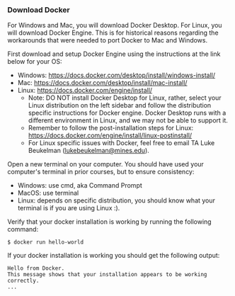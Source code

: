 ### Download Docker
For Windows and Mac, you will download Docker Desktop. For Linux, you will download Docker Engine. This is for historical reasons regarding the workarounds that were needed to port Docker to Mac and Windows.

First download and setup Docker Engine using the instructions at the link below for your OS:
- Windows: https://docs.docker.com/desktop/install/windows-install/
- Mac: https://docs.docker.com/desktop/install/mac-install/
- Linux: https://docs.docker.com/engine/install/
    - Note: DO NOT install Docker Desktop for Linux, rather, select your Linux distribution on the left sidebar and follow the distribution specific instructions for Docker engine. Docker Desktop runs with a different environment in Linux, and we may not be able to support it.
    - Remember to follow the post-installation steps for Linux: https://docs.docker.com/engine/install/linux-postinstall/
    - For Linux specific issues with Docker, feel free to email TA Luke Beukelman (lukebeukelman@mines.edu).

Open a new terminal on your computer. You should have used your computer's terminal in prior courses, but to ensure consistency:
* Windows: use cmd, aka Command Prompt
* MacOS: use terminal
* Linux: depends on specific distribution, you should know what your terminal is if you are using Linux :).

Verify that your docker installation is working by running the following command:
```
$ docker run hello-world
```

If your docker installation is working you should get the following output:
```
Hello from Docker.
This message shows that your installation appears to be working correctly.
...
```